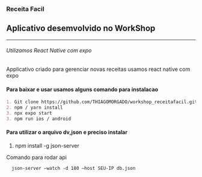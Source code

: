 ### Receita Facil 

## Aplicativo desemvolvido no WorkShop 

----------

###### Utilizamos React Native com expo 

<p>
  Applicativo criado para gerenciar novas receitas 
  usamos react native com expo 
</p>

#### Para baixar e usar usamos alguns comando para instalacao 
```markdown
1. Git clone https://github.com/THIAGOMORGADO/workshop_receitafacil.git
2. npm / yarn install
3. npx expo start 
3. npm run ios / android
```
#### Para utilizar o arquivo dv,json e preciso instalar 

1. npm install -g json-server 

  Comando para rodar api

```markdown
  json-server –watch -d 180 –host SEU-IP db.json
```